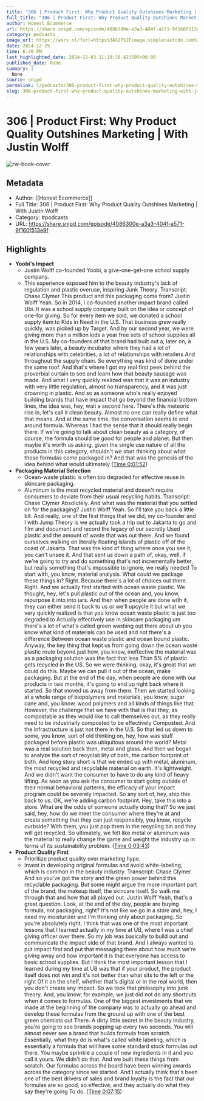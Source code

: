 ```yaml
---
title: "306 | Product First: Why Product Quality Outshines Marketing | With Justin Wolff"
full_title: "306 | Product First: Why Product Quality Outshines Marketing | With Justin Wolff"
author: Honest Ecommerce
url: https://share.snipd.com/episode/4086300e-a3a3-404f-a571-9f160f513e9f
category: podcasts
image_url: https://wsrv.nl/?url=https%3A%2F%2Fimage.simplecastcdn.com%2Fimages%2F594681a4-e5a1-4c95-a4fd-6c607733e73a%2Fed237de0-8b2a-4d00-8efa-83d13f81b75e%2F3000x3000%2Fhonest-ecom-podcast-cover-2019.jpg%3Faid%3Drss_feed&w=100&h=100
date: 2024-12-29
time: 6:40 PM
last_highlighted_date: 2024-12-03 11:10:38.423595+00:00
published_date: None
summary: |
  None
source: snipd
permalink: l/podcasts/306-product-first-why-product-quality-outshines-marketing-with-justin-wolff
slug: 306-product-first-why-product-quality-outshines-marketing-with-justin-wolff
---
```

# 306 | Product First: Why Product Quality Outshines Marketing | With Justin Wolff

![rw-book-cover](https://wsrv.nl/?url=https%3A%2F%2Fimage.simplecastcdn.com%2Fimages%2F594681a4-e5a1-4c95-a4fd-6c607733e73a%2Fed237de0-8b2a-4d00-8efa-83d13f81b75e%2F3000x3000%2Fhonest-ecom-podcast-cover-2019.jpg%3Faid%3Drss_feed&w=100&h=100)

## Metadata
- Author: [[Honest Ecommerce]]
- Full Title: 306 | Product First: Why Product Quality Outshines Marketing | With Justin Wolff
- Category: #podcasts
- URL: https://share.snipd.com/episode/4086300e-a3a3-404f-a571-9f160f513e9f

## Highlights
- **Yoobi's Impact**
  - Justin Wolff co-founded Yoobi, a give-one-get-one school supply company.
  - This experience exposed him to the beauty industry's lack of regulation and plastic overuse, inspiring Junk Theory.
  Transcript:
  Chase Clymer
  This product and this packaging come from?
  Justin Wolff
  Yeah. So in 2014, I co-founded another impact brand called Ubi. It was a school supply company built on the idea or concept of one-for giving. So for every item we sold, we donated a school supply item to Kids in Need in the U.S. That business grew really quickly, was picked up by Target. And by our second year, we were giving more than a million kids a year free sets of school supplies all in the U.S. My co-founders of that brand had built out a, later on, a few years later, a beauty incubator where they had a lot of relationships with celebrities, a lot of relationships with retailers And throughout the supply chain. So everything was kind of done under the same roof. And that's where I got my real first peek behind the proverbial curtain to see and learn how that beauty sausage was made. And what I very quickly realized was that it was an industry with very little regulation, almost no transparency, and it was just drowning in plastic. And so as someone who's really enjoyed building brands that have impact that go beyond the financial bottom lines, the idea was, hey, wait a second here. There's this meteoric rise in, let's call it clean beauty. Almost no one can really define what that means. And at the same time, the conversation seems to end around formula. Whereas I had the sense that it should really begin there. If we're going to talk about clean beauty as a category, of course, the formula should be good for people and planet. But then maybe it's worth us asking, given the single use nature of all the products in this category, shouldn't we start thinking about what those formulas come packaged in? And that was the genesis of the idea behind what would ultimately ([Time 0:01:52](https://share.snipd.com/snip/ec4edafd-ae3e-44e9-9188-c2480eb7a3e2))
- **Packaging Material Selection**
  - Ocean-waste plastic is often too degraded for effective reuse in skincare packaging.
  - Aluminum is the most recycled material and doesn't require consumers to deviate from their usual recycling habits.
  Transcript:
  Chase Clymer
  Absolutely. And what was the material that you settled on for the packaging?
  Justin Wolff
  Yeah. So I'll take you back a little bit. And really, one of the first things that we did, my co-founder and I with Jump Theory is we actually took a trip out to Jakarta to go and film and document and record the legacy of our secretly Used plastic and the amount of waste that was out there. And we found ourselves walking on literally floating islands of plastic off of the coast of Jakarta. That was the kind of thing where once you see it, you can't unsee it. And that sent us down a path of, okay, well, if we're going to try and do something that's not incrementally better, but really something that's impossible to ignore, we really needed To start with, you know, material analysis. What could we package these things in? Right. Because there's a lot of choices out there. Right. And we actually first started with ocean waste plastic. We thought, hey, let's pull plastic out of the ocean and, you know, repurpose it into into jars. And then when people are done with it, they can either send it back to us or we'll upcycle it but what we very quickly realized is that you know ocean waste plastic is just too degraded to Actually effectively use in skincare packaging um there's a lot of what's called green washing out there about uh you know what kind of materials can be used and not there's a difference Between ocean waste plastic and ocean bound plastic. Anyway, the key thing that kept us from going down the ocean waste plastic route beyond just how, you know, ineffective the material was as a packaging solution was the fact that less Than 5% of plastic gets recycled in the US. So we were thinking, okay, it's great that we could do this. Maybe we can pull it out of the ocean, make packaging. But at the end of the day, when people are done with our products in two months, it's going to end up right back where it started. So that moved us away from there. Then we started looking at a whole range of biopolymers and materials, you know, sugar cane and, you know, wood polymers and all kinds of things like that. However, the challenge that we have with that is that they, as compostable as they would like to call themselves out, as they really need to be industrially composted to be effectively Composted. And the infrastructure is just not there in the U.S. So that led us down to some, you know, sort of old thinking on, hey, how was stuff packaged before plastic was ubiquitous around the world? Metal was a real solution back then, metal and glass. And then we began to analyze the sort of recyclability of both, the carbon footprint of both. And long story short is that we ended up with metal, aluminum, the most recycled and recyclable material on earth. It's lightweight. And we didn't want the consumer to have to do any kind of heavy lifting. As soon as you ask the consumer to start going outside of their normal behavioral patterns, the efficacy of your impact program could be severely impacted. So any sort of, hey, ship this back to us. OK, we're adding carbon footprint. Hey, take this into a store. What are the odds of someone actually doing that? So we just said, hey, how do we meet the consumer where they're at and create something that they can just responsibly, you know, recycle curbside? With them, you just pop them in the recycling bin and they will get recycled. So ultimately, we felt like metal or aluminum was the material to really change the game and weight the industry up in terms of its sustainability problem. ([Time 0:03:43](https://share.snipd.com/snip/7936a0b5-a41d-4023-b966-6174dd997682))
- **Product Quality First**
  - Prioritize product quality over marketing hype.
  - Invest in developing original formulas and avoid white-labeling, which is common in the beauty industry.
  Transcript:
  Chase Clymer
  And so you've got the story and the green power behind this recyclable packaging. But some might argue the more important part of the brand, the makeup itself, the skincare itself. So walk me through that and how that all played out.
  Justin Wolff
  Yeah, that's a great question. Look, at the end of the day, people are buying formula, not packaging, right? It's not like we go in a store and, hey, I need my moisturizer and I'm thinking only about packaging. So you're absolutely right. I think that was one of the most important lessons that I learned actually in my time at UB, where I was a chief giving officer over there. So my job was basically to build out and communicate the impact side of that brand. And I always wanted to put impact first and put that messaging there about how much we're giving away and how important it is that everyone has access to basic school supplies. But I think the most important lesson that I learned during my time at UB was that if your product, the product itself does not win and it's not better than what sits to the left or the right Of it on the shelf, whether that's digital or in the real world, then you don't create any impact. So we took that philosophy into junk theory. And, you know, for example, we just did not do any shortcuts when it comes to formulas. One of the biggest investments that we made at the beginning of the company was to actually go ahead and develop these formulas from the ground up with one of the best green chemists out There. A dirty little secret in the beauty industry, you're going to see brands popping up every two seconds. You will almost never see a brand that builds formula from scratch. Essentially, what they do is what's called white labeling, which is essentially a formula that will have some standard stock formulas out there. You maybe sprinkle a couple of new ingredients in it and you call it yours. We didn't do that. And we built these things from scratch. Our formulas across the board have been winning awards across the category since we started. And I actually think that's been one of the best drivers of sales and brand loyalty is the fact that our formulas are so good, so effective, and they actually do what they say they're going To do. ([Time 0:07:15](https://share.snipd.com/snip/06fb72d4-097b-451c-bfde-bec2875baeb7))


